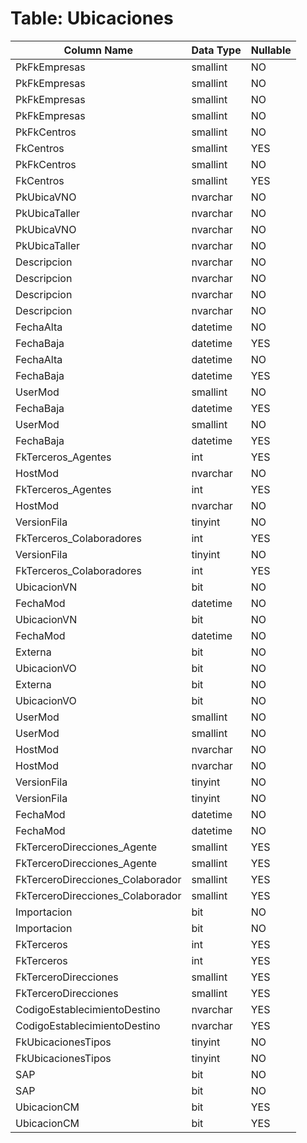 # Table: Ubicaciones

| Column Name | Data Type | Nullable |
|-------------|-----------|----------|
| PkFkEmpresas | smallint | NO |
| PkFkEmpresas | smallint | NO |
| PkFkEmpresas | smallint | NO |
| PkFkEmpresas | smallint | NO |
| PkFkCentros | smallint | NO |
| FkCentros | smallint | YES |
| PkFkCentros | smallint | NO |
| FkCentros | smallint | YES |
| PkUbicaVNO | nvarchar | NO |
| PkUbicaTaller | nvarchar | NO |
| PkUbicaVNO | nvarchar | NO |
| PkUbicaTaller | nvarchar | NO |
| Descripcion | nvarchar | NO |
| Descripcion | nvarchar | NO |
| Descripcion | nvarchar | NO |
| Descripcion | nvarchar | NO |
| FechaAlta | datetime | NO |
| FechaBaja | datetime | YES |
| FechaAlta | datetime | NO |
| FechaBaja | datetime | YES |
| UserMod | smallint | NO |
| FechaBaja | datetime | YES |
| UserMod | smallint | NO |
| FechaBaja | datetime | YES |
| FkTerceros_Agentes | int | YES |
| HostMod | nvarchar | NO |
| FkTerceros_Agentes | int | YES |
| HostMod | nvarchar | NO |
| VersionFila | tinyint | NO |
| FkTerceros_Colaboradores | int | YES |
| VersionFila | tinyint | NO |
| FkTerceros_Colaboradores | int | YES |
| UbicacionVN | bit | NO |
| FechaMod | datetime | NO |
| UbicacionVN | bit | NO |
| FechaMod | datetime | NO |
| Externa | bit | NO |
| UbicacionVO | bit | NO |
| Externa | bit | NO |
| UbicacionVO | bit | NO |
| UserMod | smallint | NO |
| UserMod | smallint | NO |
| HostMod | nvarchar | NO |
| HostMod | nvarchar | NO |
| VersionFila | tinyint | NO |
| VersionFila | tinyint | NO |
| FechaMod | datetime | NO |
| FechaMod | datetime | NO |
| FkTerceroDirecciones_Agente | smallint | YES |
| FkTerceroDirecciones_Agente | smallint | YES |
| FkTerceroDirecciones_Colaborador | smallint | YES |
| FkTerceroDirecciones_Colaborador | smallint | YES |
| Importacion | bit | NO |
| Importacion | bit | NO |
| FkTerceros | int | YES |
| FkTerceros | int | YES |
| FkTerceroDirecciones | smallint | YES |
| FkTerceroDirecciones | smallint | YES |
| CodigoEstablecimientoDestino | nvarchar | YES |
| CodigoEstablecimientoDestino | nvarchar | YES |
| FkUbicacionesTipos | tinyint | NO |
| FkUbicacionesTipos | tinyint | NO |
| SAP | bit | NO |
| SAP | bit | NO |
| UbicacionCM | bit | YES |
| UbicacionCM | bit | YES |
